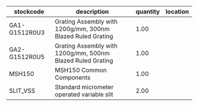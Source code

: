 |stockcode|description|quantity|location|
|---------|-----------|--------|--------|
|GA1-G1512R0U3|Grating Assembly with 1200g/mm, 300nm Blazed Ruled Grating|1.00||
|GA2-G1512R0U5|Grating Assembly with 1200g/mm, 500nm Blazed Ruled Grating|1.00||
|MSH150|MSH150 Common Components|1.00||
|SLIT_VSS|Standard micrometer operated variable slit|2.00||

